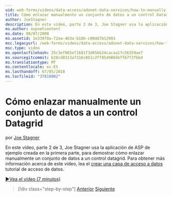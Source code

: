 ```yaml
---
uid: web-forms/videos/data-access/adonet-data-services/how-to-manually-bind-a-dataset-to-a-datagrid
title: Cómo enlazar manualmente un conjunto de datos a un control Datagrid | Microsoft Docs
author: JoeStagner
description: En este vídeo, parte 2 de 3, Joe Stagner usa la aplicación de ASP de ejemplo creada en la primera parte, para demostrar cómo enlazar manualmente un conjunto de datos a un control datagrid. Para...
ms.author: aspnetcontent
ms.date: 08/07/2008
ms.assetid: 1e339f8a-72ea-463a-b186-c09dd7b12993
msc.legacyurl: /web-forms/videos/data-access/adonet-data-services/how-to-manually-bind-a-dataset-to-a-datagrid
msc.type: video
ms.openlocfilehash: 25c3ef065ef1681f3d85bb24cacaa1fc56359ae7
ms.sourcegitcommit: b28cd0313af316c051c2ff8549865bff67f2fbb4
ms.translationtype: MT
ms.contentlocale: es-ES
ms.lasthandoff: 07/05/2018
ms.locfileid: "37818002"
---
```

<a name="how-to-manually-bind-a-dataset-to-a-datagrid"></a>Cómo enlazar manualmente un conjunto de datos a un control Datagrid
====================
por [Joe Stagner](https://github.com/JoeStagner)

En este vídeo, parte 2 de 3, Joe Stagner usa la aplicación de ASP de ejemplo creada en la primera parte, para demostrar cómo enlazar manualmente un conjunto de datos a un control datagrid. Para obtener más información acerca de este vídeo, lea el [crear una capa de acceso a datos](../../../overview/data-access/introduction/creating-a-data-access-layer-vb.md) tutorial de acceso de datos.

[&#9654;Vea el vídeo (7 minutos)](https://channel9.msdn.com/Blogs/ASP-NET-Site-Videos/how-to-manually-bind-a-dataset-to-a-datagrid)

> [!div class="step-by-step"]
> [Anterior](data-access-layers-in-aspnet-applications.md)
> [Siguiente](how-to-work-with-datasets-and-filters-from-an-asp-application.md)
